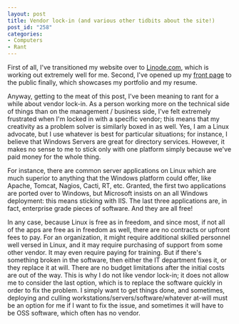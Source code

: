 ```yaml
--- 
layout: post
title: Vendor lock-in (and various other tidbits about the site!)
post_id: "258"
categories:
- Computers
- Rant
---
```

<p>First of all, I've transitioned my website over to <a href="http://www.linode.com/?r=8bc45a7ce694f24356ff5e8e62177650598f9ab1">Linode.com</a>, which is working out extremely well for me.  Second, I've opened up my <a href="http://www.redbluemagenta.com">front page</a> to the public finally, which showcases my portfolio and my resume.</p>

<p>Anyway, getting to the meat of this post, I've been meaning to rant for a while about vendor lock-in.  As a person working more on the technical side of things than on the management / business side, I've felt extremely frustrated when I'm locked in with a specific vendor; this means that my creativity as a problem solver is similarly boxed in as well.  Yes, I am a Linux advocate, but I use whatever is best for particular situations; for instance, I believe that Windows Servers are great for directory services.  However, it makes no sense to me to stick only with one platform simply because we've paid money for the whole thing.</p>

<p>For instance, there are common server applications on Linux which are much superior to anything that the Windows platform could offer, like Apache, Tomcat, Nagios, Cacti, RT, etc.  Granted, the first two applications are ported over to Windows, but Microsoft insists on an all Windows deployment: this means sticking with IIS.  The last three applications are, in fact, enterprise grade pieces of software.  And they are all free!</p>

<p>In any case, because Linux is free as in freedom, and since most, if not all of the apps are free as in freedom as well, there are no contracts or upfront fees to pay.  For an organization, it might require additional skilled personnel well versed in Linux, and it may require purchasing of support from some other vendor.  It may even require paying for training.  But if there's something broken in the software, then either the IT department fixes it, or they replace it at will.  There are no budget limitations after the initial costs are out of the way.  This is why I do not like vendor lock-in; it does not allow me to consider the last option, which is to replace the software quickly in order to fix the problem.  I simply want to get things done, and sometimes, deploying and culling workstations/servers/software/whatever at-will must be an option for me if I want to fix the issue, and sometimes it will have to be OSS software, which often has no vendor.</p>
